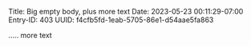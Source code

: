Title: Big empty body, plus more text
Date: 2023-05-23 00:11:29-07:00
Entry-ID: 403
UUID: f4cfb5fd-1eab-5705-86e1-d54aae5fa863








.....
more text
